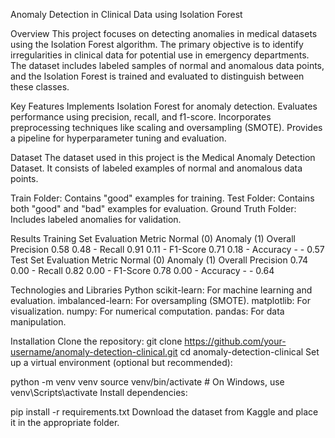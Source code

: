 Anomaly Detection in Clinical Data using Isolation Forest

Overview
This project focuses on detecting anomalies in medical datasets using the Isolation Forest algorithm. The primary objective is to identify irregularities in clinical data for potential use in emergency departments. The dataset includes labeled samples of normal and anomalous data points, and the Isolation Forest is trained and evaluated to distinguish between these classes.

Key Features
Implements Isolation Forest for anomaly detection.
Evaluates performance using precision, recall, and f1-score.
Incorporates preprocessing techniques like scaling and oversampling (SMOTE).
Provides a pipeline for hyperparameter tuning and evaluation.

Dataset
The dataset used in this project is the Medical Anomaly Detection Dataset. It consists of labeled examples of normal and anomalous data points.

Train Folder: Contains "good" examples for training.
Test Folder: Contains both "good" and "bad" examples for evaluation.
Ground Truth Folder: Includes labeled anomalies for validation.

Results
Training Set Evaluation
Metric	Normal (0)	Anomaly (1)	Overall
Precision	0.58	0.48	-
Recall	0.91	0.11	-
F1-Score	0.71	0.18	-
Accuracy	-	-	0.57
Test Set Evaluation
Metric	Normal (0)	Anomaly (1)	Overall
Precision	0.74	0.00	-
Recall	0.82	0.00	-
F1-Score	0.78	0.00	-
Accuracy	-	-	0.64

Technologies and Libraries
Python
scikit-learn: For machine learning and evaluation.
imbalanced-learn: For oversampling (SMOTE).
matplotlib: For visualization.
numpy: For numerical computation.
pandas: For data manipulation.


Installation
Clone the repository:
git clone https://github.com/your-username/anomaly-detection-clinical.git
cd anomaly-detection-clinical
Set up a virtual environment (optional but recommended):


python -m venv venv
source venv/bin/activate  # On Windows, use venv\Scripts\activate
Install dependencies:

pip install -r requirements.txt
Download the dataset from Kaggle and place it in the appropriate folder.
